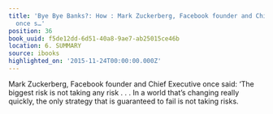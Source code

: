 ```yaml
---
title: 'Bye Bye Banks?: How : Mark Zuckerberg, Facebook founder and Chief Executive
  once s…'
position: 36
book_uuid: f5de12dd-6d51-40a8-9ae7-ab25015ce46b
location: 6. SUMMARY
source: ibooks
highlighted_on: '2015-11-24T00:00:00.000Z'
---
```


Mark Zuckerberg, Facebook founder and Chief Executive once said: ‘The biggest risk is not taking any risk . . . In a world that’s changing really quickly, the only strategy that is guaranteed to fail is not taking risks.
